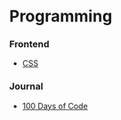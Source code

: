 # Programming 

### Frontend

- [CSS](./topics/css.md)

### Journal

- [100 Days of Code](./topics/100_days_of_code.md)